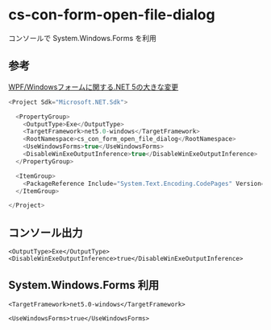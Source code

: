 # cs-con-form-open-file-dialog
コンソールで System.Windows.Forms を利用

## 参考
[WPF/Windowsフォームに関する.NET 5の大きな変更](https://www.infoq.com/jp/news/2021/02/net-5-breaking-changes-windows/)

```cs
<Project Sdk="Microsoft.NET.Sdk">

  <PropertyGroup>
    <OutputType>Exe</OutputType>
    <TargetFramework>net5.0-windows</TargetFramework>
    <RootNamespace>cs_con_form_open_file_dialog</RootNamespace>
    <UseWindowsForms>true</UseWindowsForms>
    <DisableWinExeOutputInference>true</DisableWinExeOutputInference>
  </PropertyGroup>

  <ItemGroup>
    <PackageReference Include="System.Text.Encoding.CodePages" Version="5.0.0" />
  </ItemGroup>

</Project>
```

## コンソール出力
```
<OutputType>Exe</OutputType>
<DisableWinExeOutputInference>true</DisableWinExeOutputInference>
```

## System.Windows.Forms 利用
```
<TargetFramework>net5.0-windows</TargetFramework>
```
```
<UseWindowsForms>true</UseWindowsForms>
```
